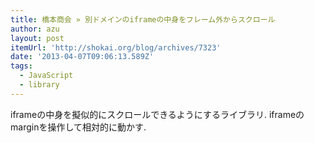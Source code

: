 ```yaml
---
title: 橋本商会 » 別ドメインのiframeの中身をフレーム外からスクロール
author: azu
layout: post
itemUrl: 'http://shokai.org/blog/archives/7323'
date: '2013-04-07T09:06:13.589Z'
tags:
  - JavaScript
  - library
---
```

iframeの中身を擬似的にスクロールできるようにするライブラリ.
iframeのmarginを操作して相対的に動かす.
